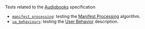 Tests related to the [Audiobooks](https://www.w3.org/TR/audiobooks/) specification

- [`manifest_processing`](./manifest_processing): testing the [Manifest Processing](https://www.w3.org/TR/audiobooks/#audio-manifest-processing) algorithm.
- [`ua_behaviours`](./ua_behaviours): testing the [User Behavior](https://www.w3.org/TR/audiobooks/#audio-ua-behaviour) description.
